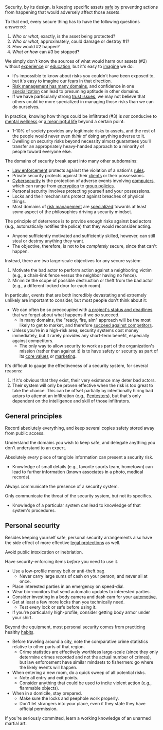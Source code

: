 
Security, by its design, is keeping specific assets [safe](safety.md) by preventing actions from happening that would adversely affect those assets.

To that end, every secure thing has to have the following questions answered:

1. *Who or what*, exactly, is the asset being protected?
2. *Who or what*, approximately, could damage or destroy #1?
3. *How* would #2 happen?
4. *What or how* can #3 be stopped?

We simply don't know the sources of what would harm our assets (#2) without [experience](understanding.md) or [education](pedagogy.md), but it's easy to [imagine](imagination.md) we do:

- It's impossible to know about risks you couldn't have been exposed to, but it's easy to imagine our [fears](mind-feelings-fear.md) in that direction.
- [Risk management has many domains](safety-riskmgmt.md), and confidence in one [specialization](jobs-specialization.md) can lead to presuming aptitude in other domains.
- If we have particularly strong [trust issues](trust.md), we may not believe that others could be more specialized in managing those risks than we can do ourselves.

In practice, knowing how things could be infiltrated (#3) is *not* conducive to [mental wellness](happiness-focus.md) or [a meaningful life](goodlife.md) beyond a certain point:

- 1-10% of society provides any legitimate risks to assets, and the rest of the people would never even *think* of doing anything adverse to it.
- Dwelling on security risks beyond necessity almost guarantees you'll transfer an appropriately heavy-handed approach to a minority of people toward everyone else.

The domains of security break apart into many other subdomains:

- [Law enforcement](legal-safety.md) protects against the violation of a nation's [rules](rules.md).
- Private security protects against their [clients](people-6_contracts.md) or their possessions.
- [Cybersecurity](computers-cysec.md) is the protection of adverse events involving [computers](computers.md), which can range from [encryption](encryption.md) to [group policies](computers-cysec-compliance.md).
- Personal security involves protecting yourself and your possessions.
- Locks and their mechanisms protect against breaches of physical things.
- Most domains of [risk management](safety-riskmgmt.md) are [specialized](jobs-specialization.md) towards at least *some* aspect of the philosophies driving a security mindset.

The principle of deterrence is to provide enough risks against bad actors (e.g., automatically notifies the police) that they would reconsider acting.

- Anyone sufficiently motivated and sufficiently skilled, however, can still steal or destroy anything they want.
- The objective, therefore, is not to be *completely* secure, since that can't happen.

Instead, there are two large-scale objectives for any secure system:

1. Motivate the bad actor to perform action against a neighboring victim (e.g., a chain-link fence versus the neighbor having no fence).
2. Minimize the scope of possible destruction or theft from the bad actor (e.g., a different locked door for each room).

In particular, events that are both incredibly devastating and extremely unlikely are important to consider, but most people don't think about it:

- We can often be so preoccupied with [a project's status and deadlines](mgmt-4_status.md) that we forget about what happens if we *do* succeed.
  - In many domains, the "ready, fire, aim" approach will be the most likely to get to market, and therefore [succeed against competitors](entrepreneur-3_plan.md).
- Unless you're in a high-risk area, security systems cost money immediately, but it rarely provides any short-term benefit, especially against competitors.
  - The only way to allow security to work as part of the organization's mission (rather than against it) is to have safety or security as part of its [core values](mgmt-6_morale.md) or [marketing](marketing.md).

It's difficult to gauge the effectiveness of a security system, for several reasons:

1. If it's obvious that they exist, their very existence may deter bad actors.
2. Their system will only be proven effective when the risk is too great to take the chance. This can be offset partially by intentionally hiring bad actors to attempt an infiltration (e.g., [Pentesters](computers-cysec-pentest.md)), but that's only dependent on the intelligence and skill of those infiltrators.

## General principles

Record absolutely everything, and keep several copies safety stored away from public access.

Understand the domains you wish to keep safe, and delegate anything you don't understand to an expert.

Absolutely *every* piece of tangible information can present a security risk.

- Knowledge of small details (e.g., favorite sports team, hometown) can lead to further information (known associates in a photo, medical records).

Always communicate the presence of a security system.

Only communicate the threat of the security system, but not its specifics.

- Knowledge of a particular system can lead to knowledge of that system's procedures.

## Personal security

Besides keeping yourself safe, personal security arrangements also have the side effect of more effective [legal protections](legal-safety.md) as well.

Avoid public intoxication or inebriation.

Have security-enforcing items *before* you need to use it.

- Use a low-profile money belt or anti-theft bag.
  - Never carry large sums of cash on your person, and never all at once.
- Place interested parties in an emergency on speed-dial.
- Wear bio-monitors that send automatic updates to interested parties.
- Consider investing in a body camera and dash cam for your [automotive](autos.md).
- Get at least a few more locks than you technically need.
  - Test every lock or safe before using it.
- If you're particularly high-profile, consider getting body armor under your shirt.

Beyond the equipment, most personal security comes from practicing healthy [habits](https://adequate.life/habits/).

- Before traveling around a city, note the comparative crime statistics relative to other parts of that region.
  - Crime statistics are effectively worthless large-scale (since they only determine crimes *recorded* and not the actual number of crimes), but law enforcement have similar mindsets to fishermen: go where the likely events will happen.
- When entering a new room, do a quick sweep of all potential risks.
  - Note all entry and exit points.
  - Consider anything that could be used to incite violent action (e.g., flammable objects).
- When in a domicile, stay prepared.
  - Make sure the locks and peephole work properly.
  - Don't let strangers into your place, even if they state they have official permission.

If you're seriously committed, learn a working knowledge of an unarmed martial art.
